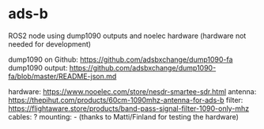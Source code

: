 # ads-b
ROS2 node using dump1090 outputs and noelec hardware (hardware not needed for development)

dump1090 on Github: https://github.com/adsbxchange/dump1090-fa
dump1090 output: https://github.com/adsbxchange/dump1090-fa/blob/master/README-json.md

hardware: https://www.nooelec.com/store/nesdr-smartee-sdr.html
antenna: https://thepihut.com/products/60cm-1090mhz-antenna-for-ads-b
filter: https://flightaware.store/products/band-pass-signal-filter-1090-only-mhz
cables: ?
mounting: -
(thanks to Matti/Finland for testing the hardware)
